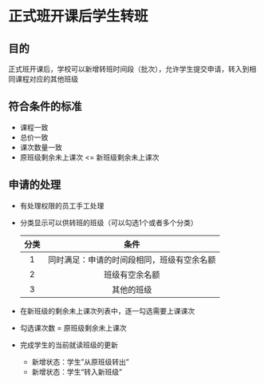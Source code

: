 # 正式班开课后学生转班

## 目的
正式班开课后，学校可以新增转班时间段（批次），允许学生提交申请，转入到相同课程对应的其他班级

## 符合条件的标准
* 课程一致
* 总价一致
* 课次数量一致
* 原班级剩余未上课次 <= 新班级剩余未上课次

## 申请的处理
* 有处理权限的员工手工处理

* 分类显示可以供转班的班级（可以勾选1个或者多个分类）

  | 分类 | 条件 |
  | :--: | :--: |
  | 1 | 同时满足：申请的时间段相同，班级有空余名额 |
  | 2 | 班级有空余名额 |
  | 3 | 其他的班级 |

* 在新班级的剩余未上课次列表中，逐一勾选需要上课课次
* 勾选课次数 = 原班级剩余未上课次
* 完成学生的当前就读班级的更新
  * 新增状态：学生”从原班级转出”
  * 新增状态：学生“转入新班级”

